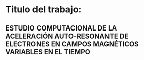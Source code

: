 # Titulo del trabajo:
## ESTUDIO COMPUTACIONAL DE LA ACELERACIÓN AUTO-RESONANTE DE ELECTRONES EN CAMPOS MAGNÉTICOS VARIABLES EN EL TIEMPO
